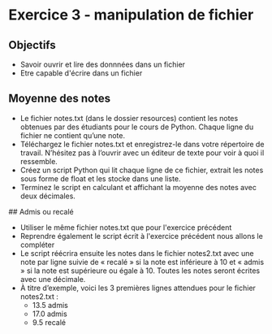 # Exercice 3 - manipulation de fichier

## Objectifs 
* Savoir ouvrir et lire des donnnées dans un fichier
* Etre capable d'écrire dans un fichier

## Moyenne des notes

* Le fichier notes.txt (dans le dossier resources) contient les notes obtenues par des étudiants pour le cours de Python. Chaque ligne du fichier ne
contient qu’une note.
* Téléchargez le fichier notes.txt et enregistrez-le dans votre répertoire de travail. N’hésitez pas à l’ouvrir avec un éditeur de texte pour voir à quoi il ressemble.
* Créez un script Python qui lit chaque ligne de ce fichier, extrait les notes sous forme de float et les stocke dans une liste.
* Terminez le script en calculant et affichant la moyenne des notes avec deux décimales.

## Admis ou recalé

* Utiliser le même fichier notes.txt que pour l'exercice précédent
* Reprendre également le script écrit à l'exercice précédent nous allons le compléter
* Le script réécrira ensuite les notes dans le fichier notes2.txt avec une note par ligne suivie de « recalé » si la note est
inférieure à 10 et « admis » si la note est supérieure ou égale à 10. Toutes les notes seront écrites avec une décimale.
*  À titre d’exemple, voici les 3 premières lignes attendues pour le fichier notes2.txt :
    * 13.5 admis
    * 17.0 admis
    * 9.5 recalé